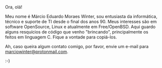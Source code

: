 Ora, olá!

Meu nome é Márcio Eduardo Moraes Winter, sou entusiasta da informática, técnico e suporte de TI desde o final dos anos 90.
Meus interesses são em software OpenSource, Linux e atualmente em Free/OpenBSD.
Aqui guardo alguns resquícios de código que venho "brincando", principalmente os feitos em linguagem C.
Fique a vontade para copiá-los.

Ah, caso queira algum contato comigo, por favor, envie um e-mail para marciowinter@protonmail.com.

:-)
